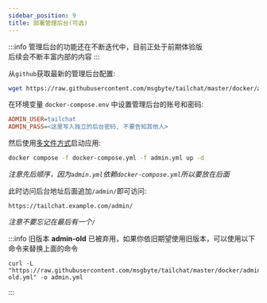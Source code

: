 ```yaml
---
sidebar_position: 9
title: 部署管理后台(可选)
---
```


:::info
管理后台的功能还在不断迭代中，目前正处于前期体验版  
后续会不断丰富内部的内容
:::

从`github`获取最新的管理后台配置:
```bash
wget https://raw.githubusercontent.com/msgbyte/tailchat/master/docker/admin.yml 
```

在环境变量 `docker-compose.env` 中设置管理后台的账号和密码:
```ini
ADMIN_USER=tailchat
ADMIN_PASS=<这里写入独立的后台密码, 不要告知其他人>
```

然后使用[多文件方式](https://docs.docker.com/compose/extends/#understanding-multiple-compose-files)启动应用:
```bash
docker compose -f docker-compose.yml -f admin.yml up -d 
```

*注意先后顺序，因为`admin.yml`依赖`docker-compose.yml`所以要放在后面*

此时访问后台地址后面追加`/admin/`即可访问:
```
https://tailchat.example.com/admin/
```

*注意不要忘记在最后有一个`/`*

:::info
旧版本 **admin-old** 已被弃用，如果你依旧期望使用旧版本，可以使用以下命令来替换上面的命令

```
curl -L "https://raw.githubusercontent.com/msgbyte/tailchat/master/docker/admin-old.yml" -o admin.yml
```
:::
